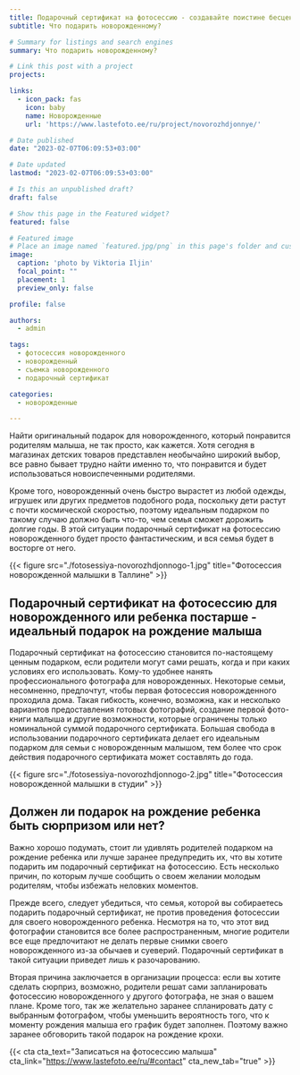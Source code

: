 ```yaml
---
title: Подарочный сертификат на фотосессию - создавайте поистине бесценные воспоминания
subtitle: Что подарить новорожденному?

# Summary for listings and search engines
summary: Что подарить новорожденному?

# Link this post with a project
projects: 

links:
  - icon_pack: fas
    icon: baby
    name: Новорожденные
    url: 'https://www.lastefoto.ee/ru/project/novorozhdjonnye/'

# Date published
date: "2023-02-07T06:09:53+03:00"

# Date updated
lastmod: "2023-02-07T06:09:53+03:00"

# Is this an unpublished draft?
draft: false

# Show this page in the Featured widget?
featured: false

# Featured image
# Place an image named `featured.jpg/png` in this page's folder and customize its options here.
image:
  caption: 'photo by Viktoria Iljin'
  focal_point: ""
  placement: 1
  preview_only: false

profile: false

authors:
  - admin

tags:
  - фотосессия новорожденного
  - новорожденный
  - съемка новорожденного
  - подарочный сертификат

categories:
  - новорожденные

---
```

Найти оригинальный подарок для новорожденного, который понравится родителям малыша, не так просто, как кажется. Хотя сегодня в магазинах детских товаров представлен необычайно широкий выбор, все равно бывает трудно найти именно то, что понравится и будет использоваться новоиспеченными родителями.

Кроме того, новорожденный очень быстро вырастет из любой одежды, игрушек или других предметов подобного рода, поскольку дети растут с почти космической скоростью, поэтому идеальным подарком по такому случаю должно быть что-то, чем семья сможет дорожить долгие годы. В этой ситуации подарочный сертификат на фотосессию новорожденного будет просто фантастическим, и вся семья будет в восторге от него.

{{< figure src="./fotosessiya-novorozhdjonnogo-1.jpg" title="Фотосессия новорожденной малышки в Таллине" >}}

## Подарочный сертификат на фотосессию для новорожденного или ребенка постарше - идеальный подарок на рождение малыша
 
Подарочный сертификат на фотосессию становится по-настоящему ценным подарком, если родители могут сами решать, когда и при каких условиях его использовать. Кому-то удобнее нанять профессионального фотографа для новорожденных. Некоторые семьи, несомненно, предпочтут, чтобы первая фотосессия новорожденного проходила дома. Такая гибкость, конечно, возможна, как и несколько вариантов предоставления готовых фотографий, создание первой фото-книги малыша и другие возможности, которые ограничены только номинальной суммой подарочного сертификата. Большая свобода в использовании подарочного сертификата делает его идеальным подарком для семьи с новорожденным малышом, тем более что срок действия подарочного сертификата может составлять до года.

{{< figure src="./fotosessiya-novorozhdjonnogo-2.jpg" title="Фотосессия новорожденной малышки в студии" >}}

## Должен ли подарок на рождение ребенка быть сюрпризом или нет?
 
Важно хорошо подумать, стоит ли удивлять родителей подарком на рождение ребенка или лучше заранее предупредить их, что вы хотите подарить им подарочный сертификат на фотосессию. Есть несколько причин, по которым лучше сообщить о своем желании молодым родителям, чтобы избежать неловких моментов.

Прежде всего, следует убедиться, что семья, которой вы собираетесь подарить подарочный сертификат, не против проведения фотосессии для своего новорожденного ребенка. Несмотря на то, что этот вид фотографии становится все более распространенным, многие родители все еще предпочитают не делать первые снимки своего новорожденного из-за обычаев и суеверий. Подарочный сертификат в такой ситуации приведет лишь к разочарованию.

Вторая причина заключается в организации процесса: если вы хотите сделать сюрприз, возможно, родители решат сами запланировать фотосессию новорожденного у другого фотографа, не зная о вашем плане. Кроме того, так же желательно заранее спланировать дату с выбранным фотографом, чтобы уменьшить вероятность того, что к моменту рождения малыша его график будет заполнен. Поэтому важно заранее обговорить такой подарок на рождение крохи.

{{< cta cta_text="Записаться на фотосессию малыша" cta_link="https://www.lastefoto.ee/ru/#contact" cta_new_tab="true" >}}